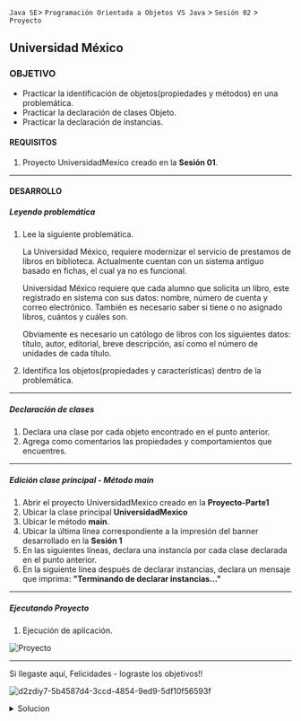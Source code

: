 `Java SE`> `Programación Orientada a Objetos VS Java` > `Sesión 02` > `Proyecto`

## Universidad México

### OBJETIVO

- Practicar la identificación de objetos(propiedades y métodos) en una problemática.
- Practicar la declaración de clases Objeto.
- Practicar la declaración de instancias.

#### REQUISITOS

1. Proyecto UniversidadMexico creado en la <b>Sesión 01</b>.

<hr>

#### DESARROLLO

##### Leyendo problemática

1. Lee la siguiente problemática.

   La Universidad México, requiere modernizar el servicio de prestamos de libros en biblioteca. Actualmente cuentan con un      sistema antiguo basado en fichas, el cual ya no es funcional.

   Universidad México requiere que cada alumno que solicita un libro, este registrado en sistema con sus datos: nombre,          número de cuenta y correo electrónico. También es necesario saber si tiene o no asignado libros, cuántos y cuáles son.
   
   Obviamente es necesario un católogo de libros con los siguientes datos: título, autor, editorial, breve descripción, así      como el número de unidades de cada título.
   
2. Identifica los objetos(propiedades y características) dentro de la problemática.

<hr>

##### Declaración de clases

1. Declara una clase por cada objeto encontrado en el punto anterior.
2. Agrega como comentarios las propiedades y comportamientos que encuentres.

<hr>

##### Edición clase principal - Método main

1. Abrir el proyecto UniversidadMexico creado en la <b>Proyecto-Parte1</b>
2. Ubicar la clase principal <b>UniversidadMexico</b>
3. Ubicar le método <b>main</b>.
4. Ubicar la última línea correspondiente a la impresión del banner desarrollado en la <b>Sesión 1</b>
5. En las siguientes líneas, declara una instancia por cada clase declarada en el punto anterior.
6. En la siguiente línea después de declarar instancias, declara un mensaje que imprima: <b>"Terminando de declarar instancias..."</b>

<hr>

##### Ejecutando Proyecto

1. Ejecución de aplicación. 
   
![Proyecto](https://user-images.githubusercontent.com/56565204/67227813-a14d8b80-f3fd-11e9-8b1e-616dbdcc9cb9.png)

<hr>

Si llegaste aquí, Felicidades - lograste los objetivos!!

![d2zdiy7-5b4587d4-3ccd-4854-9ed9-5df10f56593f](https://user-images.githubusercontent.com/56565204/67228451-e625f200-f3fe-11e9-99ce-ad733b945ebd.png)

<details>
	<summary>Solucion</summary>
	<p> 1. Leer problemática. </p>
	<p> 2. Identificación de objetos(características y propiedades).<b>Nota:</b>Número de objetos mínimo a encontrar: 2 </p>
	<p> 3. Declaración de clases, una por cada objeto encontrado en punto anterior. </p>
        <p> 4. En la clase principal, declara una instancia por cada clase declarada en el punto anterior. </p>
	<p> 5. Imprimir una línea con el menseaje: "Terminando de declarar instancias..." </p>
	<p> 6
